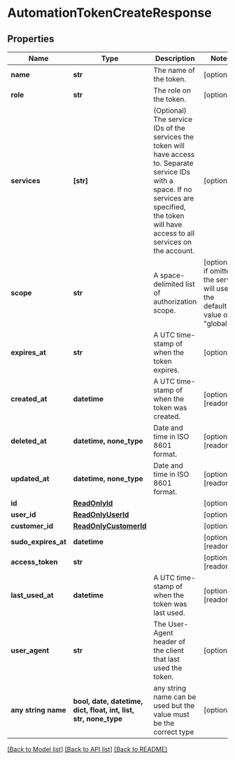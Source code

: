 # AutomationTokenCreateResponse


## Properties
Name | Type | Description | Notes
------------ | ------------- | ------------- | -------------
**name** | **str** | The name of the token. | [optional] 
**role** | **str** | The role on the token. | [optional] 
**services** | **[str]** | (Optional) The service IDs of the services the token will have access to. Separate service IDs with a space. If no services are specified, the token will have access to all services on the account.  | [optional] 
**scope** | **str** | A space-delimited list of authorization scope. | [optional]  if omitted the server will use the default value of "global"
**expires_at** | **str** | A UTC time-stamp of when the token expires. | [optional] 
**created_at** | **datetime** | A UTC time-stamp of when the token was created.  | [optional] [readonly] 
**deleted_at** | **datetime, none_type** | Date and time in ISO 8601 format. | [optional] [readonly] 
**updated_at** | **datetime, none_type** | Date and time in ISO 8601 format. | [optional] [readonly] 
**id** | [**ReadOnlyId**](ReadOnlyId.md) |  | [optional] 
**user_id** | [**ReadOnlyUserId**](ReadOnlyUserId.md) |  | [optional] 
**customer_id** | [**ReadOnlyCustomerId**](ReadOnlyCustomerId.md) |  | [optional] 
**sudo_expires_at** | **datetime** |  | [optional] [readonly] 
**access_token** | **str** |  | [optional] [readonly] 
**last_used_at** | **datetime** | A UTC time-stamp of when the token was last used. | [optional] [readonly] 
**user_agent** | **str** | The User-Agent header of the client that last used the token. | [optional] 
**any string name** | **bool, date, datetime, dict, float, int, list, str, none_type** | any string name can be used but the value must be the correct type | [optional]

[[Back to Model list]](../README.md#documentation-for-models) [[Back to API list]](../README.md#documentation-for-api-endpoints) [[Back to README]](../README.md)


